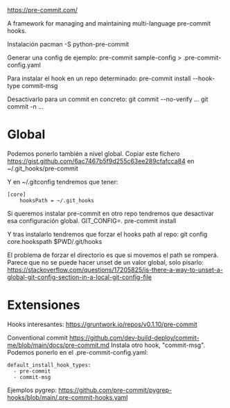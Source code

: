 https://pre-commit.com/

A framework for managing and maintaining multi-language pre-commit hooks.

Instalación
pacman -S python-pre-commit

Generar una config de ejemplo:
pre-commit sample-config > .pre-commit-config.yaml

Para instalar el hook en un repo determinado:
pre-commit install --hook-type commit-msg

Desactivarlo para un commit en concreto:
git commit --no-verify ...
git commit -n ...


# Global
Podemos ponerlo también a nivel global.
Copiar este fichero https://gist.github.com/6ac7467b5f9d255c63ee289cfafcca84 en ~/.git_hooks/pre-commit

Y en ~/.gitconfig tendremos que tener:
```
[core]
    hooksPath = ~/.git_hooks
```

Si queremos instalar pre-commit en otro repo tendremos que desactivar esa configuración global.
GIT_CONFIG=. pre-commit install

Y tras instalarlo tendremos que forzar el hooks path al repo:
git config core.hookspath $PWD/.git/hooks

El problema de forzar el directorio es que si movemos el path se romperá.
Parece que no se puede hacer unset de un valor global, solo pisarlo: https://stackoverflow.com/questions/17205825/is-there-a-way-to-unset-a-global-git-config-section-in-a-local-git-config-file


# Extensiones
Hooks interesantes:
https://gruntwork.io/repos/v0.1.10/pre-commit


Conventional commit
https://github.com/dev-build-deploy/commit-me/blob/main/docs/pre-commit.md
Instala otro hook, "commit-msg".
Podemos ponerlo en el .pre-commit-config.yaml:
```
default_install_hook_types:
  - pre-commit
  - commit-msg
```

Ejemplos pygrep:
https://github.com/pre-commit/pygrep-hooks/blob/main/.pre-commit-hooks.yaml
